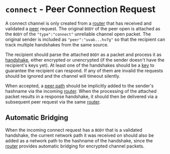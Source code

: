 # `connect` - Peer Connection Request

A connect channel is only created from a [router](../routing.md) that has received and validated a [peer](peer.md) request.  The original `BODY` of the peer open is attached as the `BODY` of the `"type":"connect"` unreliable channel open packet. The original sender is included as `"peer":"uvab...hv7g"` so that the recipient can track multiple handshakes from the same source.

The recipient should parse the attached `BODY` as a packet and process it as [handshake](../e3x/handshake.md), either encrypted or unencrypted (if the sender doesn't have the recipient's keys yet).  At least one of the handshakes should be a [key](../e3x/cs/README.md#csk) to guarantee the recipient can respond.  If any of them are invalid the requests should be ignored and the channel will timeout silently.

When accepted, a [peer path](path.md) should be implicitly added to the sender's hashname via the incoming [router](../routing.md).  When the processing of the attached packet results in a response handshake, it should then be delivered via a subsequent peer request via the same [router](../routing.md).

## Automatic Bridging

When the incoming connect request has a `BODY` that is a validated handshake, the current network path it was received on should also be added as a network path to the hashname of the handshake, since the [router](../routing.md) provides automatic bridging for encrypted channel packets.
